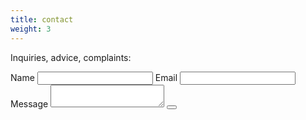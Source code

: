 ```yaml
---
title: contact
weight: 3
---
```

Inquiries, advice, complaints:
<form id="contact-form" action="https://getsimpleform.com/messages?form_api_token=3757f10fb2e6ec83f5b80b3facba9248" method="post">
   <label>Name</label>
    <input type="text" class="input" name="name">
    <label>Email</label>
    <input type="email" name="email" class="input">
    <label>Message</label>
    <textarea type="textarea" name="message" class="input"></textarea>
    <button class="btn" onclick="$('#contact-form').submit()"></button>
</form>